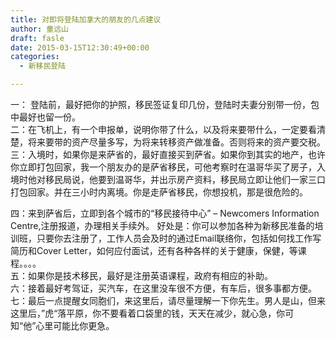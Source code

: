 ```yaml
---
title: 对即将登陆加拿大的朋友的几点建议
author: 童远山
draft: fasle
date: 2015-03-15T12:30:49+00:00
categories:
  - 新移民登陆

---
```


一： 登陆前，最好把你的护照，移民签证复印几份，登陆时夫妻分别带一份，包中最好也留一份。  
二：在飞机上，有一个申报单，说明你带了什么，以及将来要带什么，一定要看清楚，将来要带的资产尽量多写，为将来转移资产做准备。否则将来的资产要交税。  
三：入境时，如果你是来萨省的，最好直接买到萨省。如果你到其实的地产，也许你立即打包回家，我一个朋友办的是萨省移民，可他考察时在温哥华买了房子，入境时他对移民局说，他要到温哥华，并出示房产资料，移民局立即让他们一家三口打包回家。并在三小时内离境。你是走萨省移民，你想投机，那是很危险的。<!--more-->

  
四：来到萨省后，立即到各个城市的“移民接待中心” &#8211; Newcomers Information Centre,注册报道，办理相关手续外。 好处是：你可以参加各种为新移民准备的培训班，只要你去注册了，工作人员会及时的通过Email联络你，包括如何找工作写简历和Cover Letter，如何应付面试，还有各种各样的关于健康，保健，等课程。。。。  
五：如果你是技术移民，最好是注册英语课程，政府有相应的补助。  
六：接着最好考驾证，买汽车，在这里没车很不方便，有车后，很多事都方便。  
七：最后一点提醒女同胞们，来这里后，请尽量理解一下你先生。男人是山，但来这里后，”虎“落平原，你不要看着口袋里的钱，天天在减少，就心急，你可知“他”心里可能比你更急。